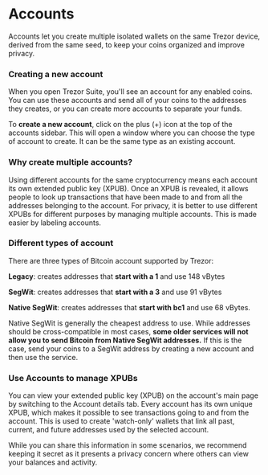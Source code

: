 # Accounts

Accounts let you create multiple isolated wallets on the same Trezor device, derived from the same seed, to keep your coins organized and improve privacy.

### Creating a new account

When you open Trezor Suite, you'll see an account for any enabled coins. You can use these accounts and send all of your coins to the addresses they creates, or you can create more accounts to separate your funds.

To **create a new account**, click on the plus \(+\) icon at the top of the accounts sidebar. This will open a window where you can choose the type of account to create. It can be the same type as an existing account.

### **Why create multiple accounts?**

Using different accounts for the same cryptocurrency means each account its own extended public key \(XPUB\). Once an XPUB is revealed, it allows people to look up transactions that have been made to and from all the addresses belonging to the account. For privacy, it is better to use different XPUBs for different purposes by managing multiple accounts. This is made easier by labeling accounts.

### Different types of account

There are three types of Bitcoin account supported by Trezor:

**Legacy**: creates addresses that **start with a 1** and use 148 vBytes

**SegWit**: creates addresses that **start with a 3** and use 91 vBytes

**Native SegWit**: creates addresses that **start with bc1** and use 68 vBytes.

Native SegWit is generally the cheapest address to use. While addresses should be cross-compatible in most cases, **some older services will not allow you to send Bitcoin from Native SegWit addresses.** If this is the case, send your coins to a SegWit address by creating a new account and then use the service.

### **Use Accounts to manage XPUBs**

You can view your extended public key \(XPUB\) on the account's main page by switching to the Account details tab. Every account has its own unique XPUB, which makes it possible to see transactions going to and from the account. This is used to create 'watch-only' wallets that link all past, current, and future addresses used by the selected account. 

While you can share this information in some scenarios, we recommend keeping it secret as it presents a privacy concern where others can view your balances and activity.

